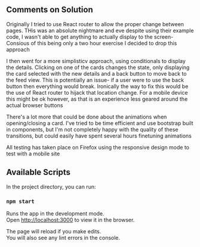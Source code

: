 
## Comments on Solution
Originally I tried to use React router to allow the proper change between pages. THis was an absolute nightmare and eve despite using their example code, I wasn't able to get anything to actually display to the screen- Consious of this being only a two hour exercise I decided to drop this approach

I then went for a more simplisticv approach, using conditionals to display the details. Clicking on one of the cards changes the state, only displaying the card selected with the new details and a back button to move back to the feed view. This is potentially an issue- if a user were to use the back button then everything would break. Ironically the way to fix this would be the use of React router to hijack that location change. For a mobile device this might be ok however, as that is an experience less geared around the actual browser buttons

There's a lot more that could be done about the animations when opening/closing a card. I've tried to be time efficient and use bootstrap built in components, but I'm not completely happy with the quality of these transitions, but could easily have spent several hours finetuning animations

All testing has taken place on Firefox using the responsive design mode to test with a mobile site

## Available Scripts

In the project directory, you can run:

### `npm start`

Runs the app in the development mode.\
Open [http://localhost:3000](http://localhost:3000) to view it in the browser.

The page will reload if you make edits.\
You will also see any lint errors in the console.

